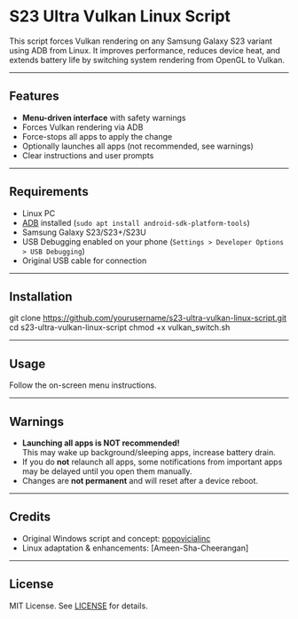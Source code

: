 # S23 Ultra Vulkan Linux Script

This script forces Vulkan rendering on any Samsung Galaxy S23 variant using ADB from Linux. It improves performance, reduces device heat, and extends battery life by switching system rendering from OpenGL to Vulkan.

---

## Features

- **Menu-driven interface** with safety warnings
- Forces Vulkan rendering via ADB
- Force-stops all apps to apply the change
- Optionally launches all apps (not recommended, see warnings)
- Clear instructions and user prompts

---

## Requirements

- Linux PC
- [ADB](https://developer.android.com/tools/adb) installed (`sudo apt install android-sdk-platform-tools`)
- Samsung Galaxy S23/S23+/S23U
- USB Debugging enabled on your phone (`Settings > Developer Options > USB Debugging`)
- Original USB cable for connection

---

## Installation
git clone https://github.com/yourusername/s23-ultra-vulkan-linux-script.git
cd s23-ultra-vulkan-linux-script
chmod +x vulkan_switch.sh


---

## Usage
Follow the on-screen menu instructions.

---

## Warnings

- **Launching all apps is NOT recommended!**  
  This may wake up background/sleeping apps, increase battery drain.  
- If you do **not** relaunch all apps, some notifications from important apps may be delayed until you open them manually.
- Changes are **not permanent** and will reset after a device reboot.

---

## Credits

- Original Windows script and concept: [popovicialinc](https://github.com/popovicialinc)
- Linux adaptation & enhancements: [Ameen-Sha-Cheerangan]

---

## License

MIT License. See [LICENSE](LICENSE) for details.
